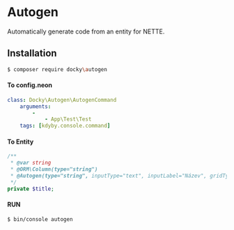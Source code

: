 # Autogen

Automatically generate code from an entity for NETTE.

## Installation

```sh
$ composer require docky\autogen
```

#### To config.neon

```yml
class: Docky\Autogen\AutogenCommand
	arguments:
		-
			- App\Test\Test
	tags: [kdyby.console.command]
```

#### To Entity 

```php
/**
 * @var string
 * @ORM\Column(type="string")
 * @Autogen(type="string", inputType="text", inputLabel="Název", gridType="text")
 */
private $title;
```

#### RUN
```sh
$ bin/console autogen
```
